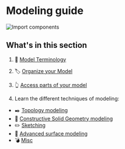 # Modeling guide

![Import components](/modeling_overview.png)

## What's in this section

1. 📖 [Model Terminology](./terminology.md)
2. 🏷 [Organize your Model](./model-org.md)
3. 👆 [Access parts of your model](./model-access.md)

3. Learn the different techniques of modeling:
* ✒️ [Topology modeling](./topology.md)
* 🍱 [Constructive Solid Geometry modeling](./csg.md)
* ✏️ [Sketching](./sketching.md)
* 📐 [Advanced surface modeling](./surface.md)
* 💣 [Misc](./misc.md)











